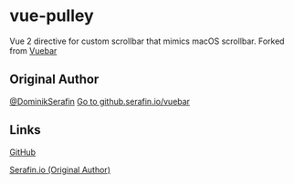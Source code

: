 # vue-pulley

Vue 2 directive for custom scrollbar that mimics macOS scrollbar.
Forked from [Vuebar](https://github.com/DominikSerafin/vuebar)


## Original Author
[@DominikSerafin](https://github.com/DominikSerafin)
[Go to github.serafin.io/vuebar](http://github.serafin.io/vuebar/)


## Links

[GitHub](https://github.com/hardboiled65/vue-pulley)

[Serafin.io (Original Author)](https://serafin.io/)
